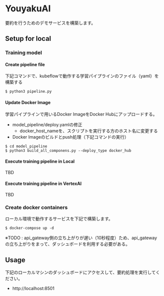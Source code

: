 # YouyakuAI

要約を行うためのデモサービスを構築します。

## Setup for local

### Training model

#### Create pipeline file

下記コマンドで、kubeflowで動作する学習パイプラインのファイル（yaml）を構築する
```
$ python3 pipeline.py
```

#### Update Docker Image

学習パイプラインで用いるDocker ImageをDocker Hubにアップロードする。

* model_pipeline/deploy.yamlの修正
  * docker_host_nameを、スクリプトを実行する方のホスト名に変更する
* Docker Imageのビルドとpush処理（下記コマンドの実行）

```
$ cd model_pipeline
$ python3 build_all_componens.py --deploy_type docker_hub
```

#### Execute training pipeline in Local

TBD

#### Execute training pipeline in VertexAI

TBD

### Create docker containers

ローカル環境で動作するサービスを下記で構築します。
```
$ docker-compose up -d
```

※TODO : api_gateway側の立ち上がりが遅い（10秒程度）ため、api_gatewayの立ち上がりをまって、ダッシュボードを利用する必要がある。

## Usage

下記のローカルマシンのダッシュボードにアクセスして、要約処理を実行してください。
* http://localhost:8501
